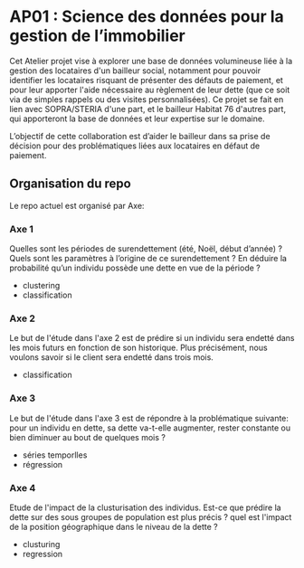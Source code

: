 # AP01 : Science des données pour la gestion de l’immobilier

Cet Atelier projet vise à explorer une base de données volumineuse liée à la gestion des locataires d'un bailleur social, notamment pour pouvoir identifier les locataires risquant de présenter des défauts de paiement, et pour leur apporter l'aide nécessaire au règlement de leur dette (que ce soit via de simples rappels ou des visites personnalisées). Ce projet se fait en lien avec SOPRA/STERIA d'une part, et le bailleur Habitat 76 d'autres part, qui apporteront la base de données et leur expertise sur le domaine.

L’objectif de cette collaboration est d’aider le bailleur dans sa prise de décision pour des problématiques liées aux locataires en défaut de paiement.

## Organisation du repo 

Le repo actuel est organisé par Axe:

### Axe 1 

Quelles sont les périodes de surendettement (été, Noël, début d’année) ? Quels sont les paramètres à l’origine de ce surendettement ? En déduire la probabilité qu’un individu possède une dette en vue de la période ?

* clustering
* classification

### Axe 2

Le but de l'étude dans l'axe 2 est de prédire si un individu sera endetté dans  les mois futurs en fonction de son historique. Plus précisément, nous voulons savoir si le client sera endetté dans trois mois.

* classification

### Axe 3

Le but de l'étude dans l'axe 3 est de répondre à la problématique suivante:  pour un individu en dette, sa dette va-t-elle augmenter, rester constante ou bien diminuer au bout de quelques mois ?

* séries temporlles
* régression

### Axe 4

Etude de l'impact de la clusturisation des individus. Est-ce que prédire la dette sur des sous groupes de population est plus précis ? quel est l'impact de la position géographique dans le niveau de la dette ?

* clusturing
* regression